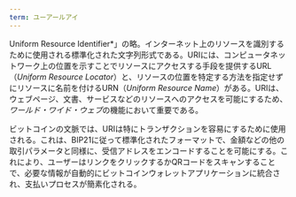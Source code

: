 ```yaml
---
term: ユーアールアイ
---
```

Uniform Resource Identifier*」の略。インターネット上のリソースを識別するために使用される標準化された文字列形式である。URIには、コンピュータネットワーク上の位置を示すことでリソースにアクセスする手段を提供するURL（*Uniform Resource Locator*）と、リソースの位置を特定する方法を指定せずにリソースに名前を付けるURN（*Uniform Resource Name*）がある。URIは、ウェブページ、文書、サービスなどのリソースへのアクセスを可能にするため、*ワールド・ワイド・ウェブ*の機能において重要である。

ビットコインの文脈では、URIは特にトランザクションを容易にするために使用される。これは、BIP21に従って標準化されたフォーマットで、金額などの他の取引パラメータと同様に、受信アドレスをエンコードすることを可能にする。これにより、ユーザーはリンクをクリックするかQRコードをスキャンすることで、必要な情報が自動的にビットコインウォレットアプリケーションに統合され、支払いプロセスが簡素化される。